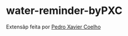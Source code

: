 # water-reminder-byPXC

Extensãp feita por <a href="https://github.com/pedroxc"> Pedro Xavier Coelho</a>
